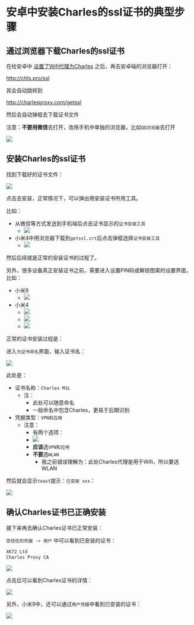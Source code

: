 # 安卓中安装Charles的ssl证书的典型步骤

## 通过浏览器下载Charles的ssl证书

在给安卓中 [设置了Wifi代理为Charles](../../../how_capture_app/simple_http/mobile_proxy/android.md) 之后，再去安卓端的浏览器打开：

http://chls.pro/ssl

其会自动跳转到

http://charlesproxy.com/getssl

然后会自动弹框去下载证书文件

注意：**不要用微信**去打开，改用手机中单独的浏览器，比如`QQ浏览器`去打开

![](../../../assets/img/xiaomi_9_charles_ssl_download_pem.png)

## 安装Charles的ssl证书

找到下载好的证书文件：

![](../../../assets/img/found_downloaded_charles_ssl_pem_file.png)

点击去安装，正常情况下，可以弹出用安装证书所用工具。

比如：

* 从微信等方式发送到手机端后点击证书显示的`证书安装工具`
  * ![](../../../assets/img/click_pem_install_by_cert_tool.png)
* 小米4中用浏览器下载到`getssl.crt`后点击弹框选择`证书安装工具`
  * ![](../../../assets/img/getssl_crt_click_choose_install_tool.png)

然后后续就是正常的安装证书的过程了。

另外，很多设备真正安装证书之前，需要进入设置PIN码或解锁图案的设置界面，比如：

* 小米9
  * ![](../../../assets/img/set_lock_before_install_cert.png)
* 小米4
  * ![](../../../assets/img/xiaomi_4_set_lock_before_cert.png)
  * ![](../../../assets/img/xiaomi_4_lock_type_choice.png)
  * ![](../../../assets/img/xiaomi_4_set_lock_pattern.png)

正常的证书安装过程是：

进入`为证书命名`界面，输入证书名：

![](../../../assets/img/input_cert_name_charles_m1l.png)

此处是：

* 证书名称：`Charles M1L`
  * 注：
    * 此处可以随意命名
    * 一般命名中包含Charles，更易于后期识别
* 凭据类型：`VPN和应用`
  * 注意：
    * 有两个选项：
    * ![](../../../assets/img/credential_type_not_choose_vpn.png)
    * **应该**选`VPN和应用`
    * **不要**选`WLAN`
      * 我之前错误理解为：此处Charles代理是用于Wifi，所以要选WLAN

然后就会显示`toast`提示：`已安装 xxx`：

![](../../../assets/img/installed_charles_cert.png)

## 确认Charles证书已正确安装

接下来再去确认Charles证书已正常安装：

`受信任的凭据 -> 用户` 中可以看到已安装的证书：

```bash
XK72 Ltd
Charles Proxy CA
```

![](../../../assets/img/trusted_user_show_xk72_charles.png)

点击后可以看到Charles证书的详情：

![](../../../assets/img/charles_ca_cert_detail.png)

另外，小米9中，还可以通过`用户凭据`中看到已安装的证书：

![](../../../assets/img/xiaomi_9_installed_use_credential_see_charles.png)

